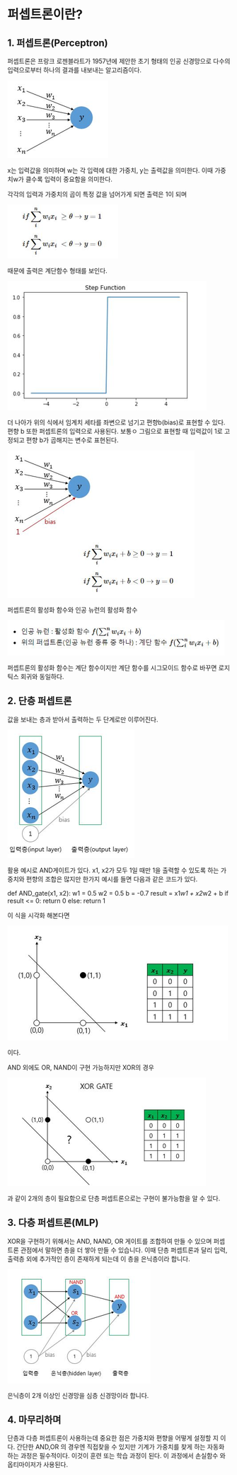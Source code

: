 # 퍼셉트론이란?

## 1. 퍼셉트론(Perceptron)

퍼셉트론은 프랑크 로젠블라트가 1957년에 제안한 초기 형태의 인공 신경망으로 다수의 입력으로부터 하나의 결과를 내보내는 알고리즘이다.

<img src = '그림1.JPG'>

 x는 입력값을 의미하며 w는 각 입력에 대한 가중치, y는 출력값을 의미한다.
 이때 가중치w가 클수록 입력이 중요함을 의미한다.

 각각의 입력과 가중치의 곱이 특정 값을 넘어가게 되면 출력은 1이 되며

<img src = '그림2.JPG'>

때문에 출력은 계단함수 형태를 보인다.

<img src = '그림3.JPG'>

더 나아가 위의 식에서 임계치 세타를 좌변으로 넘기고 편향b(bias)로 표현할 수 있다. 편향 b 또한 퍼셉트론의 입력으로 사용된다. 보통ㅇ 그림으로 표현할 때 입력값이 1로 고정되고 편향 b가 곱해지는 변수로 표현된다.

<img src = '그림4.JPG'>

퍼셉트론의 활성화 함수와 인공 뉴런의 활성화 함수

<img src = '그림5.JPG'>


퍼셉트론의 활성화 함수는 계단 함수이지만 계단 함수를 시그모이드 함수로 바꾸면 로지틱스 회귀와 동일하다.


## 2. 단층 퍼셉트론

 값을 보내는 층과 받아서 출력하는 두 단계로만 이루어진다.

 <img src = '그림6.JPG'>

활용 예시로 AND게이트가 있다. x1, x2가 모두 1일 때만 1을 출력할 수 있도록 하는 가중치와 편향의 조합은 많지만 한가지 예시를 들면 다음과 같은 코드가 있다.

def AND_gate(x1, x2):
    w1 = 0.5
    w2 = 0.5
    b = -0.7
    result = x1*w1 + x2*w2 + b
    if result <= 0:
        return 0
    else:
        return 1

이 식을 시각화 해본다면

<img src = '그림7.JPG'>

이다.

AND 외에도 OR, NAND이 구현 가능하지만 XOR의 경우

<img src = '그림8.JPG'>

과 같이 2개의 층이 필요함으로 단층 퍼셉트론으로는 구현이 불가능함을 알 수 있다.

## 3. 다층 퍼셉트론(MLP)

 XOR을 구현하기 위해서는 AND, NAND, OR 게이트를 조합하여 만들 수 있으며 퍼셉트론 관점에서 말하면 층을 더 쌓아 만들 수 있습니다. 이때 단층 퍼셉트론과 달리 입력, 출력층 외에 추가적인 층이 존재하게 되는데 이 층을 은닉층이라 합니다.

 <img src = '그림9.JPG'>

은닉층이 2개 이상인 신경망을 심층 신경망이라 합니다.

## 4. 마무리하며

단층과 다층 퍼셉트론이 사용하는데 중요한 점은 가중치와 편향을 어떻게 설정할 지 이다. 간단한 AND,OR 의 경우엔 직접찾을 수 있지만 기계가 가중치를 찾게 하는 자동화 하는 과정은 필수적이다. 이것이 훈련 또는 학습 과정이 된다. 이 과정에서 손실함수 와 옵티마이저가 사용된다.
